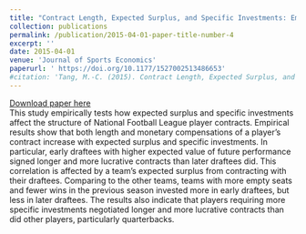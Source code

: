 ```yaml
---
title: "Contract Length, Expected Surplus, and Specific Investments: Empirical Evidence From the National Football League"
collection: publications
permalink: /publication/2015-04-01-paper-title-number-4
excerpt: ''
date: 2015-04-01
venue: 'Journal of Sports Economics'
paperurl: ' https://doi.org/10.1177/1527002513486653'
#citation: 'Tang, M.-C. (2015). Contract Length, Expected Surplus, and Specific Investments: Empirical Evidence From the National Football League. Journal of Sports Economics, 16(3), 295-311.'
---
```


[Download paper here](https://www.dropbox.com/s/tsg68e5c0s979ae/JSE.pdf?dl=0)<br/>
This study empirically tests how expected surplus and specific investments affect the
structure of National Football League player contracts. Empirical results show that both
length and monetary compensations of a player’s contract increase with expected
surplus and specific investments. In particular, early draftees with higher expected value
of future performance signed longer and more lucrative contracts than later draftees
did. This correlation is affected by a team’s expected surplus from contracting with their
draftees. Comparing to the other teams, teams with more empty seats and fewer wins
in the previous season invested more in early draftees, but less in later draftees. The
results also indicate that players requiring more specific investments negotiated longer
and more lucrative contracts than did other players, particularly quarterbacks.
